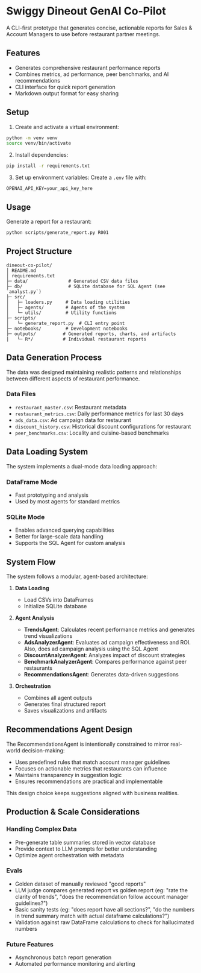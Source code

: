 # Swiggy Dineout GenAI Co-Pilot

A CLI-first prototype that generates concise, actionable reports for Sales & Account Managers to use before restaurant partner meetings.

## Features

- Generates comprehensive restaurant performance reports
- Combines metrics, ad performance, peer benchmarks, and AI recommendations
- CLI interface for quick report generation
- Markdown output format for easy sharing

## Setup

1. Create and activate a virtual environment:
```bash
python -m venv venv
source venv/bin/activate
```

2. Install dependencies:
```bash
pip install -r requirements.txt
```

3. Set up environment variables:
Create a `.env` file with:
```
OPENAI_API_KEY=your_api_key_here
```

## Usage

Generate a report for a restaurant:
```bash
python scripts/generate_report.py R001
```

## Project Structure

```
dineout-co-pilot/
│ README.md
│ requirements.txt
├─ data/               # Generated CSV data files
├─ db/                 # SQLite database for SQL Agent (see `analyst.py`)
├─ src/
│   ├─ loaders.py     # Data loading utilities
│   ├─ agents/        # Agents of the system
│   └─ utils/         # Utility functions
├─ scripts/
│   └─ generate_report.py  # CLI entry point
├─ notebooks/         # Development notebooks
├─ outputs/          # Generated reports, charts, and artifacts
|   └─ R*/           # Individual restaurant reports
```

## Data Generation Process

The data was designed maintaining realistic patterns and relationships between different aspects of restaurant performance.


### Data Files
- `restaurant_master.csv`: Restaurant metadata
- `restaurant_metrics.csv`: Daily performance metrics for last 30 days
- `ads_data.csv`: Ad campaign data for restaurant
- `discount_history.csv`: Historical discount configurations for restaurant
- `peer_benchmarks.csv`: Locality and cuisine-based benchmarks


## Data Loading System

The system implements a dual-mode data loading approach:

### DataFrame Mode
- Fast prototyping and analysis
- Used by most agents for standard metrics

### SQLite Mode
- Enables advanced querying capabilities
- Better for large-scale data handling
- Supports the SQL Agent for custom analysis

## System Flow

The system follows a modular, agent-based architecture:

1. **Data Loading**
   - Load CSVs into DataFrames
   - Initialize SQLite database

2. **Agent Analysis**
   - **TrendsAgent**: Calculates recent performance metrics and generates trend visualizations
   - **AdsAnalyzerAgent**: Evaluates ad campaign effectiveness and ROI. Also, does ad campaign analysis using the SQL Agent
   - **DiscountAnalyzerAgent**: Analyzes impact of discount strategies
   - **BenchmarkAnalyzerAgent**: Compares performance against peer restaurants
   - **RecommendationsAgent**: Generates data-driven suggestions

3. **Orchestration**
   - Combines all agent outputs
   - Generates final structured report
   - Saves visualizations and artifacts

## Recommendations Agent Design

The RecommendationsAgent is intentionally constrained to mirror real-world decision-making:

- Uses predefined rules that match account manager guidelines
- Focuses on actionable metrics that restaurants can influence
- Maintains transparency in suggestion logic
- Ensures recommendations are practical and implementable

This design choice keeps suggestions aligned with business realities.

## Production & Scale Considerations

### Handling Complex Data
- Pre-generate table summaries stored in vector database
- Provide context to LLM prompts for better understanding
- Optimize agent orchestration with metadata

### Evals
- Golden dataset of manually reviewed "good reports"
- LLM judge compares generated report vs golden report (eg: "rate the clarity of trends", "does the recommendation follow account manager guidelines?")
- Basic sanity tests (eg: "does report have all sections?", "do the numbers in trend summary match with actual dataframe calculations?")
- Validation against raw DataFrame calculations to check for hallucimated numbers

### Future Features
- Asynchronous batch report generation
- Automated performance monitoring and alerting
